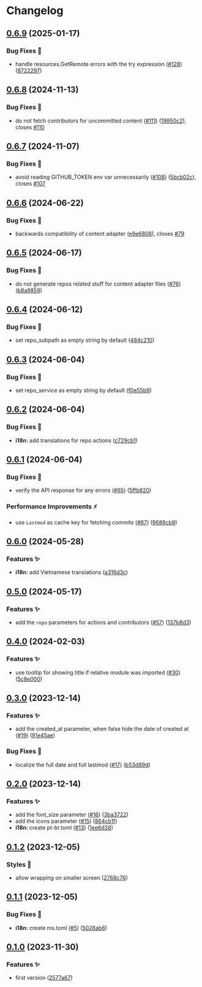 # Changelog

## [0.6.9](https://github.com/hbstack/revision/compare/v0.6.8...v0.6.9) (2025-01-17)


### Bug Fixes 🐞

* handle resources.GetRemote errors with the try expression ([#128](https://github.com/hbstack/revision/issues/128)) ([8722297](https://github.com/hbstack/revision/commit/8722297f22e7c4f83e71510370ba149d1b579249))

## [0.6.8](https://github.com/hbstack/revision/compare/v0.6.7...v0.6.8) (2024-11-13)


### Bug Fixes 🐞

* do not fetch contributors for uncommitted content ([#111](https://github.com/hbstack/revision/issues/111)) ([19950c2](https://github.com/hbstack/revision/commit/19950c2031c4debfae7c0dc080613f2668fd369b)), closes [#110](https://github.com/hbstack/revision/issues/110)

## [0.6.7](https://github.com/hbstack/revision/compare/v0.6.6...v0.6.7) (2024-11-07)


### Bug Fixes 🐞

* avoid reading GITHUB_TOKEN env var unnecessarily ([#108](https://github.com/hbstack/revision/issues/108)) ([5bcb02c](https://github.com/hbstack/revision/commit/5bcb02cc15fe598b1d4ea1f5c63248d3257fc476)), closes [#107](https://github.com/hbstack/revision/issues/107)

## [0.6.6](https://github.com/hbstack/revision/compare/v0.6.5...v0.6.6) (2024-06-22)


### Bug Fixes 🐞

* backwards compatibility of content adapter ([e9e6808](https://github.com/hbstack/revision/commit/e9e6808044029c4c4526ad1f880d4b022bf88085)), closes [#79](https://github.com/hbstack/revision/issues/79)

## [0.6.5](https://github.com/hbstack/revision/compare/v0.6.4...v0.6.5) (2024-06-17)


### Bug Fixes 🐞

* do not generate repos related stuff for content adapter files ([#76](https://github.com/hbstack/revision/issues/76)) ([b8a9859](https://github.com/hbstack/revision/commit/b8a985908b9f1e64644a73213436e118f288c74a))

## [0.6.4](https://github.com/hbstack/revision/compare/v0.6.3...v0.6.4) (2024-06-12)


### Bug Fixes 🐞

* set repo_subpath as empty string by default ([484c210](https://github.com/hbstack/revision/commit/484c21004c6dfee2713bb3d15e3d83688131a751))

## [0.6.3](https://github.com/hbstack/revision/compare/v0.6.2...v0.6.3) (2024-06-04)


### Bug Fixes 🐞

* set repo_service as empty string by default ([f0e55b9](https://github.com/hbstack/revision/commit/f0e55b9b93f5f2368acbb543d29fe66e4d5730ed))

## [0.6.2](https://github.com/hbstack/revision/compare/v0.6.1...v0.6.2) (2024-06-04)


### Bug Fixes 🐞

* **i18n:** add translations for repo actions ([c729cb1](https://github.com/hbstack/revision/commit/c729cb1794be1fdd3268dfd77e28536519be8327))

## [0.6.1](https://github.com/hbstack/revision/compare/v0.6.0...v0.6.1) (2024-06-04)


### Bug Fixes 🐞

* verify the API response for any errors ([#65](https://github.com/hbstack/revision/issues/65)) ([5ffb820](https://github.com/hbstack/revision/commit/5ffb82024787ea4fb7de93fd0fb85460599db93b))


### Performance Improvements ⚡️

* use `Lastmod` as cache key for fetching commits ([#67](https://github.com/hbstack/revision/issues/67)) ([9688cb9](https://github.com/hbstack/revision/commit/9688cb935b1fdb41afa5abb87123cbb1bb662046))

## [0.6.0](https://github.com/hbstack/revision/compare/v0.5.0...v0.6.0) (2024-05-28)


### Features ✨

* **i18n:** add Vietnamese translations ([a316d3c](https://github.com/hbstack/revision/commit/a316d3cf4b2c9f12ae02e64ffdaec7ae7bb053e1))

## [0.5.0](https://github.com/hbstack/revision/compare/v0.4.0...v0.5.0) (2024-05-17)


### Features ✨

* add the `repo` parameters for actions and contributors ([#57](https://github.com/hbstack/revision/issues/57)) ([137b8d3](https://github.com/hbstack/revision/commit/137b8d34f54ed0c9500c64d9cecd716225a5ed3a))

## [0.4.0](https://github.com/hbstack/revision/compare/v0.3.0...v0.4.0) (2024-02-03)


### Features ✨

* use tooltip for showing title if relative module was imported ([#30](https://github.com/hbstack/revision/issues/30)) ([5c8e000](https://github.com/hbstack/revision/commit/5c8e000bd7622217e3e3d3617788619490a531ff))

## [0.3.0](https://github.com/hbstack/revision/compare/v0.2.0...v0.3.0) (2023-12-14)


### Features ✨

* add the created_at parameter, when false hide the date of created at ([#19](https://github.com/hbstack/revision/issues/19)) ([91e45ae](https://github.com/hbstack/revision/commit/91e45aec39ef0913bd584df888860c05eecf1d66))


### Bug Fixes 🐞

* localize the full date and full lastmod ([#17](https://github.com/hbstack/revision/issues/17)) ([b53d89d](https://github.com/hbstack/revision/commit/b53d89de273917ae5a79fa20faff4a72d319503c))

## [0.2.0](https://github.com/hbstack/revision/compare/v0.1.2...v0.2.0) (2023-12-14)


### Features ✨

* add the font_size parameter ([#16](https://github.com/hbstack/revision/issues/16)) ([3ba3722](https://github.com/hbstack/revision/commit/3ba372243ac2646d471a26fc53b2bda045eb37cf))
* add the icons parameter ([#15](https://github.com/hbstack/revision/issues/15)) ([864cb1f](https://github.com/hbstack/revision/commit/864cb1f4e1632b70240292df59a647932b785dd1))
* **i18n:** create pt-br.toml ([#13](https://github.com/hbstack/revision/issues/13)) ([1ee6d38](https://github.com/hbstack/revision/commit/1ee6d3818a0dfa46bb000a833a75ab8f0424d6e9))

## [0.1.2](https://github.com/hbstack/revision/compare/v0.1.1...v0.1.2) (2023-12-05)


### Styles 🎨

* allow wrapping on smaller screen ([2768c76](https://github.com/hbstack/revision/commit/2768c762c9c553ae7f6b2625b6596fef1a4e3b5b))

## [0.1.1](https://github.com/hbstack/revision/compare/v0.1.0...v0.1.1) (2023-12-05)


### Bug Fixes 🐞

* **i18n:** create ms.toml ([#5](https://github.com/hbstack/revision/issues/5)) ([5028ab6](https://github.com/hbstack/revision/commit/5028ab6c0a9ce71d2757fd3e82d7741597fc1fd0))

## [0.1.0](https://github.com/hbstack/revision/compare/v0.0.1...v0.1.0) (2023-11-30)


### Features ✨

* first version ([2577a67](https://github.com/hbstack/revision/commit/2577a676b8367b0993eb3d0d4b03981b2d5f94f5))

